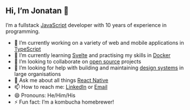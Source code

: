 ## Hi, I’m Jonatan 👋

I’m a fullstack [JavaScript](https://en.wikipedia.org/wiki/JavaScript) developer with 10 years of experience in programming.

- 🔭 I’m currently working on a variety of web and mobile applications in [TypeScript](https://www.typescriptlang.org/)
- 🌱 I’m currently learning [Svelte](https://svelte.dev/) and practising my skills in [Docker](https://www.docker.com/)
- 👯 I’m looking to collaborate on [open source](https://en.wikipedia.org/wiki/Open_source) projects
- 🤔 I’m looking for help with building and maintaining [design systems](https://www.designsystems.com/) in large organisations
- 💬 Ask me about all things [React Native](https://reactnative.dev/)
- 📫 How to reach me: [LinkedIn](https://www.linkedin.com/in/jonatanpettersson) or [Email](mailto:pettersson.jonatan@gmail.com)
- 😄 Pronouns: He/Him/His
- ⚡ Fun fact: I’m a kombucha homebrewer!
